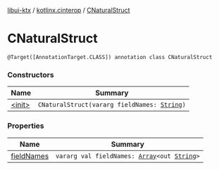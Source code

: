 [libui-ktx](../../index.md) / [kotlinx.cinterop](../index.md) / [CNaturalStruct](./index.md)

# CNaturalStruct

`@Target([AnnotationTarget.CLASS]) annotation class CNaturalStruct`

### Constructors

| Name | Summary |
|---|---|
| [&lt;init&gt;](-init-.md) | `CNaturalStruct(vararg fieldNames: `[`String`](https://kotlinlang.org/api/latest/jvm/stdlib/kotlin/-string/index.html)`)` |

### Properties

| Name | Summary |
|---|---|
| [fieldNames](field-names.md) | `vararg val fieldNames: `[`Array`](https://kotlinlang.org/api/latest/jvm/stdlib/kotlin/-array/index.html)`<out `[`String`](https://kotlinlang.org/api/latest/jvm/stdlib/kotlin/-string/index.html)`>` |
